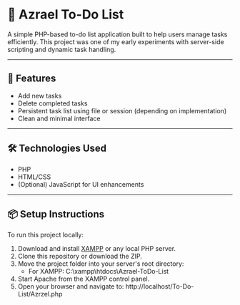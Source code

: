 # 📝 Azrael To-Do List

A simple PHP-based to-do list application built to help users manage tasks efficiently. This project was one of my early experiments with server-side scripting and dynamic task handling.

---

## 🚀 Features

- Add new tasks
- Delete completed tasks
- Persistent task list using file or session (depending on implementation)
- Clean and minimal interface

---

## 🛠 Technologies Used

- PHP
- HTML/CSS
- (Optional) JavaScript for UI enhancements

---

## 📦 Setup Instructions

To run this project locally:

1. Download and install [XAMPP](https://www.apachefriends.org/index.html) or any local PHP server.
2. Clone this repository or download the ZIP.
3. Move the project folder into your server's root directory:
   - For XAMPP: C:\xampp\htdocs\Azrael-ToDo-List
4. Start Apache from the XAMPP control panel.
5. Open your browser and navigate to: http://localhost/To-Do-List/Azrzel.php
